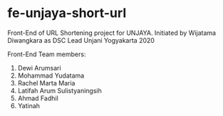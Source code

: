 # fe-unjaya-short-url

Front-End of URL Shortening project for UNJAYA. Initiated by Wijatama Diwangkara as DSC Lead Unjani Yogyakarta 2020

Front-End Team members:
1. Dewi Arumsari
2. Mohammad Yudatama
3. Rachel Marta Maria
4. Latifah Arum Sulistyaningsih
5. Ahmad Fadhil
6. Yatinah
